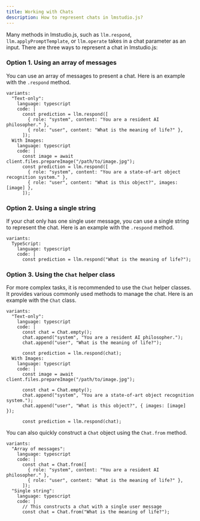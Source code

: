 ```yaml
---
title: Working with Chats
description: How to represent chats in lmstudio.js?
---
```


Many methods in lmstudio.js, such as `llm.respond`, `llm.applyPromptTemplate`, or `llm.operate`
takes in a chat parameter as an input. There are three ways to represent a chat in lmstudio.js:

### Option 1. Using an array of messages

You can use an array of messages to present a chat. Here is an example with the `.respond` method.

```lms_code_snippet
variants:
  "Text-only":
    language: typescript
    code: |
      const prediction = llm.respond([
        { role: "system", content: "You are a resident AI philosopher." },
        { role: "user", content: "What is the meaning of life?" },
      ]);
  With Images:
    language: typescript
    code: |
      const image = await client.files.prepareImage("/path/to/image.jpg");
      const prediction = llm.respond([
        { role: "system", content: "You are a state-of-art object recognition system." },
        { role: "user", content: "What is this object?", images: [image] },
      ]);
```

### Option 2. Using a single string

If your chat only has one single user message, you can use a single string to represent the chat. Here is an example with the `.respond` method.

```lms_code_snippet
variants:
  TypeScript:
    language: typescript
    code: |
      const prediction = llm.respond("What is the meaning of life?");
```

### Option 3. Using the `Chat` helper class

For more complex tasks, it is recommended to use the `Chat` helper classes. It provides various commonly used methods to manage the chat. Here is an example with the `Chat` class.

```lms_code_snippet
variants:
  "Text-only":
    language: typescript
    code: |
      const chat = Chat.empty();
      chat.append("system", "You are a resident AI philosopher.");
      chat.append("user", "What is the meaning of life?");

      const prediction = llm.respond(chat);
  With Images:
    language: typescript
    code: |
      const image = await client.files.prepareImage("/path/to/image.jpg");

      const chat = Chat.empty();
      chat.append("system", "You are a state-of-art object recognition system.");
      chat.append("user", "What is this object?", { images: [image] });

      const prediction = llm.respond(chat);
```

You can also quickly construct a `Chat` object using the `Chat.from` method.

```lms_code_snippet
variants:
  "Array of messages":
    language: typescript
    code: |
      const chat = Chat.from([
        { role: "system", content: "You are a resident AI philosopher." },
        { role: "user", content: "What is the meaning of life?" },
      ]);
  "Single string":
    language: typescript
    code: |
      // This constructs a chat with a single user message
      const chat = Chat.from("What is the meaning of life?");
```
